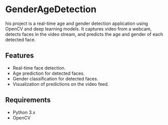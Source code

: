 # GenderAgeDetection
his project is a real-time age and gender detection application using OpenCV and deep learning models. It captures video from a webcam, detects faces in the video stream, and predicts the age and gender of each detected face.

## Features

- Real-time face detection.
- Age prediction for detected faces.
- Gender classification for detected faces.
- Visualization of predictions on the video feed.

## Requirements

- Python 3.x
- OpenCV

